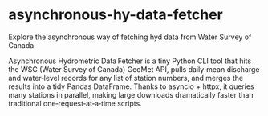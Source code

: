 # asynchronous-hy-data-fetcher
Explore the asynchronous way of fetching hyd data from Water Survey of Canada

Asynchronous Hydrometric Data Fetcher is a tiny Python CLI tool that hits the WSC (Water Survey of Canada) GeoMet API, pulls daily‑mean discharge and water‑level records for any list of station numbers, and merges the results into a tidy Pandas DataFrame. Thanks to asyncio + httpx, it queries many stations in parallel, making large downloads dramatically faster than traditional one‑request‑at‑a‑time scripts.
